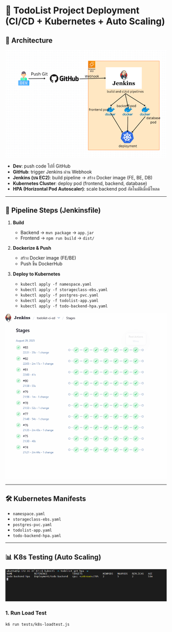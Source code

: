 # 📝 TodoList Project Deployment (CI/CD + Kubernetes + Auto Scaling)

## 📌 Architecture

![Architecture Diagram](docs/architecture.png)

- **Dev**: push code ไปที่ GitHub
- **GitHub**: trigger Jenkins ผ่าน Webhook
- **Jenkins (บน EC2)**: build pipeline → สร้าง Docker image (FE, BE, DB)
- **Kubernetes Cluster**: deploy pod (frontend, backend, database)
- **HPA (Horizontal Pod Autoscaler)**: scale backend pod อัตโนมัติเมื่อมีโหลด

---

## 🚀 Pipeline Steps (Jenkinsfile)

1. **Build**

   - Backend → `mvn package` → `app.jar`
   - Frontend → `npm run build` → `dist/`

2. **Dockerize & Push**

   - สร้าง Docker image (FE/BE)
   - Push ขึ้น DockerHub

3. **Deploy to Kubernetes**
   - `kubectl apply -f namespace.yaml`
   - `kubectl apply -f storageclass-ebs.yaml`
   - `kubectl apply -f postgres-pvc.yaml`
   - `kubectl apply -f todolist-app.yaml`
   - `kubectl apply -f todo-backend-hpa.yaml`

![Pipeline](docs/jenkins-stage-cicd.png)

---

## 🛠️ Kubernetes Manifests

- `namespace.yaml`
- `storageclass-ebs.yaml`
- `postgres-pvc.yaml`
- `todolist-app.yaml`
- `todo-backend-hpa.yaml`

---

## 📊 K8s Testing (Auto Scaling)

![hpa](docs/hpa.png)

### 1. Run Load Test

```bash
k6 run tests/k8s-loadtest.js



```
